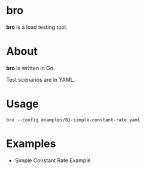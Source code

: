 # bro
**bro** is a load testing tool.

# About

**bro** is written in Go. 

Test scenarios are in YAML.

# Usage

```shell
bro --config examples/01-simple-constant-rate.yaml
```

# Examples

- Simple Constant Rate Example